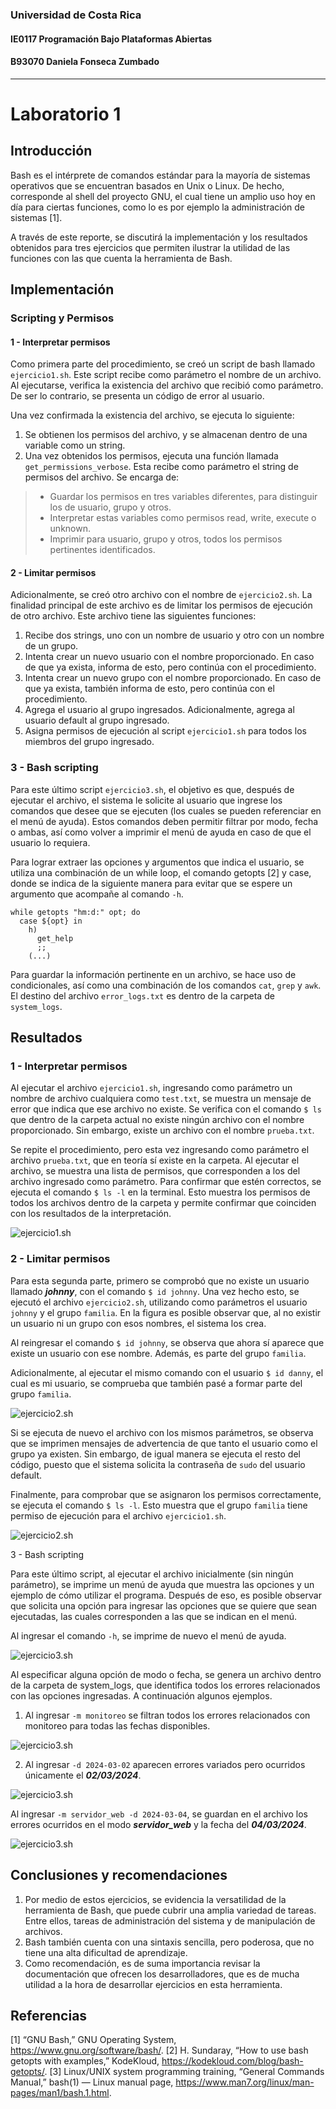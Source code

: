 ### Universidad de Costa Rica
#### IE0117 Programación Bajo Plataformas Abiertas
#### B93070 Daniela Fonseca Zumbado
---
# Laboratorio 1

## Introducción

Bash es el intérprete de comandos estándar para la mayoría de sistemas operativos que se encuentran basados en Unix o Linux. De hecho, corresponde al shell del proyecto GNU, el cual tiene un amplio uso hoy en día para ciertas funciones, como lo es por ejemplo la administración de sistemas [1].

A través de este reporte, se discutirá la implementación y los resultados obtenidos para tres ejercicios que permiten ilustrar la utilidad de las funciones con las que cuenta la herramienta de Bash.

## Implementación
### Scripting y Permisos

#### 1 - Interpretar permisos
Como primera parte del procedimiento, se creó un script de bash llamado `ejercicio1.sh`. Este script recibe como parámetro el nombre de un archivo. Al ejecutarse, verifica la existencia del archivo que recibió como parámetro. De ser lo contrario, se presenta un código de error al usuario.

Una vez confirmada la existencia del archivo, se ejecuta lo siguiente:
1. Se obtienen los permisos del archivo, y se almacenan dentro de una variable como un string.
2. Una vez obtenidos los permisos, ejecuta una función llamada `get_permissions_verbose`. Esta recibe como parámetro el string de permisos del archivo. Se encarga de:
> - Guardar los permisos en tres variables diferentes, para distinguir los de usuario, grupo y otros.
> - Interpretar estas variables como permisos read, write, execute o unknown.
> - Imprimir para usuario, grupo y otros, todos los permisos pertinentes identificados.

#### 2 - Limitar permisos
Adicionalmente, se creó otro archivo con el nombre de `ejercicio2.sh`. La finalidad principal de este archivo es de limitar los permisos de ejecución de otro archivo. Este archivo tiene las siguientes funciones:
1. Recibe dos strings, uno con un nombre de usuario y otro con un nombre de un grupo.
2. Intenta crear un nuevo usuario con el nombre proporcionado. En caso de que ya exista, informa de esto, pero continúa con el procedimiento.
3. Intenta crear un nuevo grupo con el nombre proporcionado. En caso de que ya exista, también informa de esto, pero continúa con el procedimiento.
4. Agrega el usuario al grupo ingresados. Adicionalmente, agrega al usuario default al grupo ingresado.
5. Asigna permisos de ejecución al script `ejercicio1.sh` para todos los miembros del grupo ingresado.

### 3 - Bash scripting

Para este último script `ejercicio3.sh`, el objetivo es que, después de ejecutar el archivo, el sistema le solicite al usuario que ingrese los comandos que desee que se ejecuten (los cuales se pueden referenciar en el menú de ayuda). Estos comandos deben permitir filtrar por modo, fecha o ambas, así como volver a imprimir el menú de ayuda en caso de que el usuario lo requiera.

Para lograr extraer las opciones y argumentos que indica el usuario, se utiliza una combinación de un while loop, el comando getopts [2] y case, donde se indica de la siguiente manera para evitar que se espere un argumento que acompañe al comando `-h`.

```
while getopts "hm:d:" opt; do
  case ${opt} in
    h)
      get_help
      ;;
    (...)
```

Para guardar la información pertinente en un archivo, se hace uso de condicionales, así como una combinación de los comandos `cat`, `grep` y `awk`. El destino del archivo `error_logs.txt` es dentro de la carpeta de `system_logs`.

## Resultados

### 1 - Interpretar permisos

Al ejecutar el archivo `ejercicio1.sh`, ingresando como parámetro un nombre de archivo cualquiera como `test.txt`, se muestra un mensaje de error que indica que ese archivo no existe. Se verifica con el comando `$ ls` que dentro de la carpeta actual no existe ningún archivo con el nombre proporcionado. Sin embargo, existe un archivo con el nombre `prueba.txt`.

Se repite el procedimiento, pero esta vez ingresando como parámetro el archivo `prueba.txt`, que en teoría sí existe en la carpeta. Al ejecutar el archivo, se muestra una lista de permisos, que corresponden a los del archivo ingresado como parámetro. Para confirmar que estén correctos, se ejecuta el comando `$ ls -l` en la terminal. Esto muestra los permisos de todos los archivos dentro de la carpeta y permite confirmar que coinciden con los resultados de la interpretación.

![ejercicio1.sh](images/1.png)

### 2 - Limitar permisos

Para esta segunda parte, primero se comprobó que no existe un usuario llamado **_johnny_**, con el comando `$ id johnny`. Una vez hecho esto, se ejecutó el archivo `ejercicio2.sh`, utilizando como parámetros el usuario `johnny` y el grupo `familia`. En la figura es posible observar que, al no existir un usuario ni un grupo con esos nombres, el sistema los crea.

Al reingresar el comando `$ id johnny`, se observa que ahora sí aparece que existe un usuario con ese nombre. Además, es parte del grupo `familia`.

Adicionalmente, al ejecutar el mismo comando con el usuario `$ id danny`, el cual es mi usuario, se comprueba que también pasé a formar parte del grupo `familia`.

![ejercicio2.sh](images/2.png)

Si se ejecuta de nuevo el archivo con los mismos parámetros, se observa que se imprimen mensajes de advertencia de que tanto el usuario como el grupo ya existen. Sin embargo, de igual manera se ejecuta el resto del código, puesto que el sistema solicita la contraseña de `sudo` del usuario default.

Finalmente, para comprobar que se asignaron los permisos correctamente, se ejecuta el comando `$ ls -l`. Esto muestra que el grupo `familia` tiene permiso de ejecución para el archivo `ejercicio1.sh`.

![ejercicio2.sh](images/3.png)

3 - Bash scripting

Para este último script, al ejecutar el archivo inicialmente (sin ningún parámetro), se imprime un menú de ayuda que muestra las opciones y un ejemplo de cómo utilizar el programa. Después de eso, es posible observar que solicita una opción para ingresar las opciones que se quiere que sean ejecutadas, las cuales corresponden a las que se indican en el menú.

Al ingresar el comando `-h`, se imprime de nuevo el menú de ayuda.

![ejercicio3.sh](images/4.png)

Al especificar alguna opción de modo o fecha, se genera un archivo dentro de la carpeta de system_logs, que identifica todos los errores relacionados con las opciones ingresadas. A continuación algunos ejemplos.

1. Al ingresar `-m monitoreo` se filtran todos los errores relacionados con monitoreo para todas las fechas disponibles.

![ejercicio3.sh](images/5.png)

2. Al ingresar `-d 2024-03-02` aparecen errores variados pero ocurridos únicamente el **_02/03/2024_**.

![ejercicio3.sh](images/6.png)

Al ingresar `-m servidor_web -d 2024-03-04`, se guardan en el archivo los errores ocurridos en el modo **_servidor_web_** y la fecha del **_04/03/2024_**.

![ejercicio3.sh](images/7.png)

## Conclusiones y recomendaciones

1. Por medio de estos ejercicios, se evidencia la versatilidad de la herramienta de Bash, que puede cubrir una amplia variedad de tareas. Entre ellos, tareas de administración del sistema y de manipulación de archivos.
2. Bash también cuenta con una sintaxis sencilla, pero poderosa, que no tiene una alta dificultad de aprendizaje.
3. Como recomendación, es de suma importancia revisar la documentación que ofrecen los desarrolladores, que es de mucha utilidad a la hora de desarrollar ejercicios en esta herramienta.

## Referencias

[1] “GNU Bash,” GNU Operating System, https://www.gnu.org/software/bash/. 
[2] H. Sundaray, “How to use bash getopts with examples,” KodeKloud, https://kodekloud.com/blog/bash-getopts/. 
[3] Linux/UNIX system programming training, “General Commands Manual,” bash(1) — Linux manual page, https://www.man7.org/linux/man-pages/man1/bash.1.html. 
